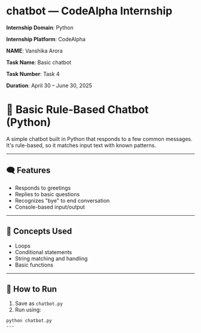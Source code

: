# chatbot  — CodeAlpha Internship

**Internship Domain**: Python


**Internship Platform**: CodeAlpha 

**NAME**: Vanshika Arora

**Task Name**: Basic chatbot

**Task Number**: Task 4

**Duration**: April 30 – June 30, 2025

# 🤖 Basic Rule-Based Chatbot (Python)

A simple chatbot built in Python that responds to a few common messages. It's rule-based, so it matches input text with known patterns.

---

## 🗨️ Features

- Responds to greetings
- Replies to basic questions
- Recognizes "bye" to end conversation
- Console-based input/output

---

## 🧠 Concepts Used

- Loops
- Conditional statements
- String matching and handling
- Basic functions

---

## 🚀 How to Run

1. Save as `chatbot.py`
2. Run using:

```bash
python chatbot.py
---

